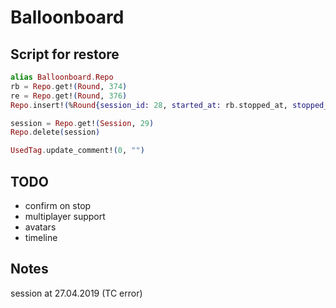 # Balloonboard

## Script for restore


```ex
alias Balloonboard.Repo
rb = Repo.get!(Round, 374)
re = Repo.get!(Round, 376)
Repo.insert!(%Round{session_id: 28, started_at: rb.stopped_at, stopped_at: re.started_at, player: 2})
```

```ex
session = Repo.get!(Session, 29)
Repo.delete(session)
```

```ex
UsedTag.update_comment!(0, "")
```


## TODO

- confirm on stop
- multiplayer support
- avatars
- timeline

## Notes

session at 27.04.2019 (TC error)

